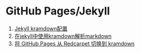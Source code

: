 # GitHub Pages/Jekyll

1. [Jekyll kramdown配置](http://blog.javachen.com/2015/06/30/jekyll-kramdown-config.html)
2. [在jekyll中使用kramdown解析markdown](http://wang-kai-xuan.github.io/2016/05/17/use-kramdowm-in-jekyll.html)
3. [将 GitHub Pages 从 Redcarpet 切换到 kramdown](https://mazhuang.org/2016/02/04/switch-to-kramdown-from-redcarpet/)


